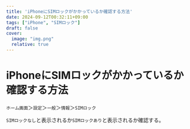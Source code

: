 ```yaml
---
title: 'iPhoneにSIMロックがかかっているか確認する方法'
date: 2024-09-12T00:32:11+09:00
tags: ["iPhone", "SIMロック"]
draft: false
cover:
  image: "img.png"
  relative: true
---
```


# iPhoneにSIMロックがかかっているか確認する方法

`ホーム画面`＞`設定`＞`一般`＞`情報`＞`SIMロック`

`SIMロックなし`と表示されるか`SIMロックあり`と表示されるか確認する。
